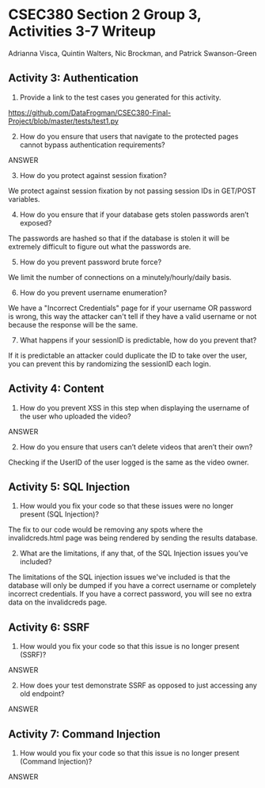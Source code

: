 # CSEC380 Section 2 Group 3, Activities 3-7 Writeup

Adrianna Visca, Quintin Walters, Nic Brockman, and Patrick Swanson-Green

## Activity 3: Authentication
1. Provide a link to the test cases you generated for this activity.

https://github.com/DataFrogman/CSEC380-Final-Project/blob/master/tests/test1.py

2. How do you ensure that users that navigate to the protected pages cannot bypass authentication requirements?

ANSWER

3. How do you protect against session fixation?

We protect against session fixation by not passing session IDs in GET/POST variables.

4. How do you ensure that if your database gets stolen passwords aren’t exposed?

The passwords are hashed so that if the database is stolen it will be extremely difficult to figure out what the passwords are.

5. How do you prevent password brute force?

We limit the number of connections on a minutely/hourly/daily basis.

6. How do you prevent username enumeration?

We have a "Incorrect Credentials" page for if your username OR password is wrong, this way the attacker can't tell if they have a valid username or not because the response will be the same.

7. What happens if your sessionID is predictable, how do you prevent that?

If it is predictable an attacker could duplicate the ID to take over the user, you can prevent this by randomizing the sessionID each login.


## Activity 4: Content

1. How do you prevent XSS in this step when displaying the username of the user who uploaded the video?

ANSWER

2. How do you ensure that users can’t delete videos that aren’t their own?

Checking if the UserID of the user logged is the same as the video owner.


## Activity 5: SQL Injection

1. How would you fix your code so that these issues were no longer present (SQL Injection)?

The fix to our code would be removing any spots where the invalidcreds.html page was being rendered by sending the results database.

2. What are the limitations, if any that, of the SQL Injection issues you’ve included? 

The limitations of the SQL injection issues we've included is that the database will only be dumped if you have a correct username or completely incorrect credentials. If you have a correct password, you will see no extra data on the invalidcreds page. 


## Activity 6: SSRF

1. How would you fix your code so that this issue is no longer present (SSRF)?

ANSWER

2. How does your test demonstrate SSRF as opposed to just accessing any old endpoint?

ANSWER


## Activity 7: Command Injection

1. How would you fix your code so that this issue is no longer present (Command Injection)?

ANSWER
